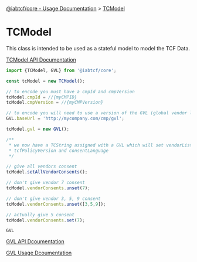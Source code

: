 [@iabtcf/core - Usage Documentation](README.md) > [TCModel](tcstring.md)

# TCModel

This class is intended to be used as a stateful model to model the TCF Data.

[TCModel API Documentation]('../api/classes/tcmodel.md')

```javascript
import {TCModel, GVL} from '@iabtcf/core';

const tcModel = new TCModel();

// to encode you must have a cmpId and cmpVersion
tcModel.cmpId = //{myCMPID}
tcModel.cmpVersion = //{myCMPVersion}

// to encode you will need to use a version of the GVL (global vendor list)
GVL.baseUrl = 'http://mycompany.com/cmp/gvl';

tcModel.gvl = new GVL();

/**
 * we now have a TCString assigned with a GVL which will set vendorListVersion,
 * tcfPolicyVersion and consentLanguage
 */

// give all vendors consent
tcModel.setAllVendorConsents();

// don't give vendor 7 consent
tcModel.vendorConsents.unset(7);

// don't give vendor 3, 5, 9 consent
tcModel.vendorConsents.unset([3,5,9]);

// actually give 5 consent
tcModel.vendorConsents.set(7);

```
`GVL`

[GVL API Dcoumentation](../api/classes/gvl.md)

[GVL Usage Dcoumentation](gvl.md)
